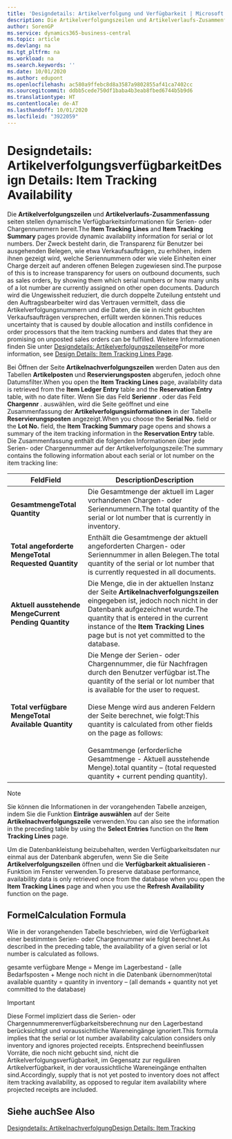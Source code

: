 ```yaml
---
title: 'Designdetails: Artikelverfolgung und Verfügbarkeit | Microsoft Docs'
description: Die Artikelverfolgungszeilen und Artikelverlaufs-Zusammenfassungsseiten stellen dynamische Verfügbarkeitsinformationen für Serien- oder Chargennummern bereit. Der Zweck besteht darin, die Transparenz für Benutzer bei ausgehenden Belegen, wie etwa Verkaufsaufträgen, zu erhöhen, indem ihnen gezeigt wird, welche Seriennummern oder wie viele Einheiten einer Charge derzeit auf anderen offenen Belegen zugewiesen sind.
author: SorenGP
ms.service: dynamics365-business-central
ms.topic: article
ms.devlang: na
ms.tgt_pltfrm: na
ms.workload: na
ms.search.keywords: ''
ms.date: 10/01/2020
ms.author: edupont
ms.openlocfilehash: ac580a9ffebc8d8a3587a9802855af41ca7402cc
ms.sourcegitcommit: ddbb5cede750df1baba4b3eab8fbed6744b5b9d6
ms.translationtype: HT
ms.contentlocale: de-AT
ms.lasthandoff: 10/01/2020
ms.locfileid: "3922059"
---
```

# <a name="design-details-item-tracking-availability"></a><span data-ttu-id="1ee87-104">Designdetails: Artikelverfolgungsverfügbarkeit</span><span class="sxs-lookup"><span data-stu-id="1ee87-104">Design Details: Item Tracking Availability</span></span>
<span data-ttu-id="1ee87-105">Die **Artikelverfolgungszeilen** und **Artikelverlaufs-Zusammenfassung** seiten stellen dynamische Verfügbarkeitsinformationen für Serien- oder Chargennummern bereit.</span><span class="sxs-lookup"><span data-stu-id="1ee87-105">The **Item Tracking Lines** and **Item Tracking Summary** pages provide dynamic availability information for serial or lot numbers.</span></span> <span data-ttu-id="1ee87-106">Der Zweck besteht darin, die Transparenz für Benutzer bei ausgehenden Belegen, wie etwa Verkaufsaufträgen, zu erhöhen, indem ihnen gezeigt wird, welche Seriennummern oder wie viele Einheiten einer Charge derzeit auf anderen offenen Belegen zugewiesen sind.</span><span class="sxs-lookup"><span data-stu-id="1ee87-106">The purpose of this is to increase transparency for users on outbound documents, such as sales orders, by showing them which serial numbers or how many units of a lot number are currently assigned on other open documents.</span></span> <span data-ttu-id="1ee87-107">Dadurch wird die Ungewissheit reduziert, die durch doppelte Zuteilung entsteht und den Auftragsbearbeiter wird das Vertrauen vermittelt, dass die Artikelverfolgungsnummern und die Daten, die sie in nicht gebuchten Verkaufsaufträgen versprechen, erfüllt werden können.</span><span class="sxs-lookup"><span data-stu-id="1ee87-107">This reduces uncertainty that is caused by double allocation and instills confidence in order processors that the item tracking numbers and dates that they are promising on unposted sales orders can be fulfilled.</span></span> <span data-ttu-id="1ee87-108">Weitere Informationen finden Sie unter [Designdetails: Artikelverfolgungszeilenseite](design-details-item-tracking-lines-window.md)</span><span class="sxs-lookup"><span data-stu-id="1ee87-108">For more information, see [Design Details: Item Tracking Lines Page](design-details-item-tracking-lines-window.md).</span></span>  

 <span data-ttu-id="1ee87-109">Bei Öffnen der Seite **Artikelnachverfolgungszeilen** werden Daten aus den Tabellen **Artikelposten** und **Reservierungsposten** abgerufen, jedoch ohne Datumsfilter.</span><span class="sxs-lookup"><span data-stu-id="1ee87-109">When you open the **Item Tracking Lines** page, availability data is retrieved from the **Item Ledger Entry** table and the **Reservation Entry** table, with no date filter.</span></span> <span data-ttu-id="1ee87-110">Wenn Sie das Feld **Seriennr** . oder das Feld **Chargennr** . auswählen, wird die Seite geöffnet und eine Zusammenfassung der **Artikelverfolgungsinformationen** in der Tabelle **Reservierungsposten** angezeigt.</span><span class="sxs-lookup"><span data-stu-id="1ee87-110">When you choose the **Serial No.** field or the **Lot No.** field, the **Item Tracking Summary** page opens and shows a summary of the item tracking information in the **Reservation Entry** table.</span></span> <span data-ttu-id="1ee87-111">Die Zusammenfassung enthält die folgenden Informationen über jede Serien- oder Chargennummer auf der Artikelverfolgungszeile:</span><span class="sxs-lookup"><span data-stu-id="1ee87-111">The summary contains the following information about each serial or lot number on the item tracking line:</span></span>  

|<span data-ttu-id="1ee87-112">Feld</span><span class="sxs-lookup"><span data-stu-id="1ee87-112">Field</span></span>|<span data-ttu-id="1ee87-113">Description</span><span class="sxs-lookup"><span data-stu-id="1ee87-113">Description</span></span>|  
|---------------------------------|---------------------------------------|  
|<span data-ttu-id="1ee87-114">**Gesamtmenge**</span><span class="sxs-lookup"><span data-stu-id="1ee87-114">**Total Quantity**</span></span>|<span data-ttu-id="1ee87-115">Die Gesamtmenge der aktuell im Lager vorhandenen Chargen- oder Seriennummern.</span><span class="sxs-lookup"><span data-stu-id="1ee87-115">The total quantity of the serial or lot number that is currently in inventory.</span></span>|  
|<span data-ttu-id="1ee87-116">**Total angeforderte Menge**</span><span class="sxs-lookup"><span data-stu-id="1ee87-116">**Total Requested Quantity**</span></span>|<span data-ttu-id="1ee87-117">Enthält die Gesamtmenge der aktuell angeforderten Chargen- oder Seriennummer in allen Belegen.</span><span class="sxs-lookup"><span data-stu-id="1ee87-117">The total quantity of the serial or lot number that is currently requested in all documents.</span></span>|  
|<span data-ttu-id="1ee87-118">**Aktuell ausstehende Menge**</span><span class="sxs-lookup"><span data-stu-id="1ee87-118">**Current Pending Quantity**</span></span>|<span data-ttu-id="1ee87-119">Die Menge, die in der aktuellen Instanz der Seite **Artikelnachverfolgungszeilen** eingegeben ist, jedoch noch nicht in der Datenbank aufgezeichnet wurde.</span><span class="sxs-lookup"><span data-stu-id="1ee87-119">The quantity that is entered in the current instance of the **Item Tracking Lines** page but is not yet committed to the database.</span></span>|  
|<span data-ttu-id="1ee87-120">**Total verfügbare Menge**</span><span class="sxs-lookup"><span data-stu-id="1ee87-120">**Total Available Quantity**</span></span>|<span data-ttu-id="1ee87-121">Die Menge der Serien- oder Chargennummer, die für Nachfragen durch den Benutzer verfügbar ist.</span><span class="sxs-lookup"><span data-stu-id="1ee87-121">The quantity of the serial or lot number that is available for the user to request.</span></span><br /><br /> <span data-ttu-id="1ee87-122">Diese Menge wird aus anderen Feldern der Seite berechnet, wie folgt:</span><span class="sxs-lookup"><span data-stu-id="1ee87-122">This quantity is calculated from other fields on the page as follows:</span></span><br /><br /> <span data-ttu-id="1ee87-123">Gesamtmenge (erforderliche Gesamtmenge - Aktuell ausstehende Menge).</span><span class="sxs-lookup"><span data-stu-id="1ee87-123">total quantity – (total requested quantity + current pending quantity).</span></span>|  

> [!NOTE]  
>  <span data-ttu-id="1ee87-124">Sie können die Informationen in der vorangehenden Tabelle anzeigen, indem Sie die Funktion **Einträge auswählen** auf der Seite **Artikelnachverfolgungszeile** verwenden.</span><span class="sxs-lookup"><span data-stu-id="1ee87-124">You can also see the information in the preceding table by using the **Select Entries** function on the **Item Tracking Lines** page.</span></span>  

 <span data-ttu-id="1ee87-125">Um die Datenbankleistung beizubehalten, werden Verfügbarkeitsdaten nur einmal aus der Datenbank abgerufen, wenn Sie die Seite **Artikelverfolgungszeilen** öffnen und die **Verfügbarkeit aktualisieren** -Funktion im Fenster verwenden.</span><span class="sxs-lookup"><span data-stu-id="1ee87-125">To preserve database performance, availability data is only retrieved once from the database when you open the **Item Tracking Lines** page and when you use the **Refresh Availability** function on the page.</span></span>  

## <a name="calculation-formula"></a><span data-ttu-id="1ee87-126">Formel</span><span class="sxs-lookup"><span data-stu-id="1ee87-126">Calculation Formula</span></span>  
 <span data-ttu-id="1ee87-127">Wie in der vorangehenden Tabelle beschrieben, wird die Verfügbarkeit einer bestimmten Serien- oder Chargennummer wie folgt berechnet.</span><span class="sxs-lookup"><span data-stu-id="1ee87-127">As described in the preceding table, the availability of a given serial or lot number is calculated as follows.</span></span>  

 <span data-ttu-id="1ee87-128">gesamte verfügbare Menge = Menge im Lagerbestand - (alle Bedarfsposten + Menge noch nicht in die Datenbank übernommen)</span><span class="sxs-lookup"><span data-stu-id="1ee87-128">total available quantity = quantity in inventory – (all demands + quantity not yet committed to the database)</span></span>  

> [!IMPORTANT]  
>  <span data-ttu-id="1ee87-129">Diese Formel impliziert dass die Serien- oder Chargennummerenverfügbarkeitsberechnung nur den Lagerbestand berücksichtigt und voraussichtliche Wareneingänge ignoriert.</span><span class="sxs-lookup"><span data-stu-id="1ee87-129">This formula implies that the serial or lot number availability calculation considers only inventory and ignores projected receipts.</span></span> <span data-ttu-id="1ee87-130">Entsprechend beeinflussen Vorräte, die noch nicht gebucht sind, nicht die Artikelverfolgungsverfügbarkeit, im Gegensatz zur regulären Artikelverfügbarkeit, in der voraussichtliche Wareneingänge enthalten sind.</span><span class="sxs-lookup"><span data-stu-id="1ee87-130">Accordingly, supply that is not yet posted to inventory does not affect item tracking availability, as opposed to regular item availability where projected receipts are included.</span></span>  

## <a name="see-also"></a><span data-ttu-id="1ee87-131">Siehe auch</span><span class="sxs-lookup"><span data-stu-id="1ee87-131">See Also</span></span>  
 [<span data-ttu-id="1ee87-132">Designdetails: Artikelnachverfolgung</span><span class="sxs-lookup"><span data-stu-id="1ee87-132">Design Details: Item Tracking</span></span>](design-details-item-tracking.md)
